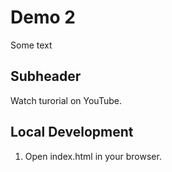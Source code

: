 # Demo 2

Some text

## Subheader

Watch turorial on YouTube.

## Local Development

1. Open index.html in your browser.

